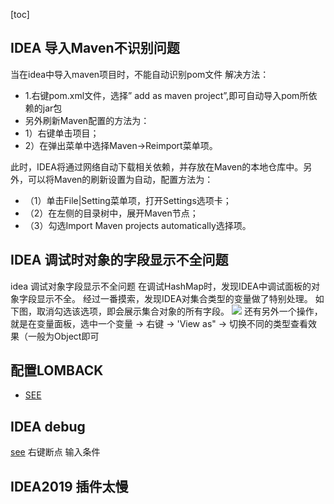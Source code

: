 [toc]

## IDEA 导入Maven不识别问题

当在idea中导入maven项目时，不能自动识别pom文件
解决方法： 
- 1.右键pom.xml文件，选择” add as maven project”,即可自动导入pom所依赖的jar包
- 另外刷新Maven配置的方法为：
- 1）右键单击项目；
- 2）在弹出菜单中选择Maven->Reimport菜单项。

此时，IDEA将通过网络自动下载相关依赖，并存放在Maven的本地仓库中。另外，可以将Maven的刷新设置为自动，配置方法为：
- （1）单击File|Setting菜单项，打开Settings选项卡；
- （2）在左侧的目录树中，展开Maven节点；
- （3）勾选Import Maven projects automatically选择项。


## IDEA 调试时对象的字段显示不全问题
idea 调试对象字段显示不全问题
在调试HashMap时，发现IDEA中调试面板的对象字段显示不全。 经过一番摸索，发现IDEA对集合类型的变量做了特别处理。
如下图，取消勾选该选项，即会展示集合对象的所有字段。
![](Idea遇到问题_files/1.jpg)
还有另外一个操作，就是在变量面板，选中一个变量 -> 右键 -> 'View as" -> 切换不同的类型查看效果（一般为Object即可


 ## 配置LOMBACK
- [SEE](https://blog.csdn.net/qq_41441210/article/details/79891093)



## IDEA debug
[see](https://www.cnblogs.com/chiangchou/p/idea-debug.html)
右键断点 输入条件



## IDEA2019 插件太慢




